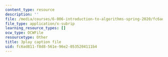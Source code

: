 ```yaml
---
content_type: resource
description: ''
file: /media/courses/6-006-introduction-to-algorithms-spring-2020/fc6ad811f8d8561e96e20535204111b4_e98MPnMHLxE.vtt
file_type: application/x-subrip
learning_resource_types: []
ocw_type: OCWFile
resourcetype: Other
title: 3play caption file
uid: fc6ad811-f8d8-561e-96e2-0535204111b4
---
```

